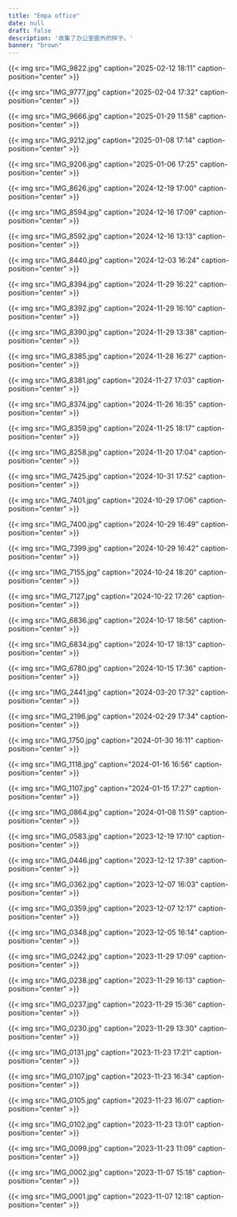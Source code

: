 ```yaml
---
title: "Empa office"
date: null
draft: false
description: '收集了办公室窗外的样子。'
banner: "brown"
---
```

{{< img src="IMG_9822.jpg" caption="2025-02-12 18:11" caption-position="center" >}}

{{< img src="IMG_9777.jpg" caption="2025-02-04 17:32" caption-position="center" >}}

{{< img src="IMG_9666.jpg" caption="2025-01-29 11:58" caption-position="center" >}}

{{< img src="IMG_9212.jpg" caption="2025-01-08 17:14" caption-position="center" >}}

{{< img src="IMG_9206.jpg" caption="2025-01-06 17:25" caption-position="center" >}}

{{< img src="IMG_8626.jpg" caption="2024-12-19 17:00" caption-position="center" >}}

{{< img src="IMG_8594.jpg" caption="2024-12-16 17:09" caption-position="center" >}}

{{< img src="IMG_8592.jpg" caption="2024-12-16 13:13" caption-position="center" >}}

{{< img src="IMG_8440.jpg" caption="2024-12-03 16:24" caption-position="center" >}}

{{< img src="IMG_8394.jpg" caption="2024-11-29 16:22" caption-position="center" >}}

{{< img src="IMG_8392.jpg" caption="2024-11-29 16:10" caption-position="center" >}}

{{< img src="IMG_8390.jpg" caption="2024-11-29 13:38" caption-position="center" >}}

{{< img src="IMG_8385.jpg" caption="2024-11-28 16:27" caption-position="center" >}}

{{< img src="IMG_8381.jpg" caption="2024-11-27 17:03" caption-position="center" >}}

{{< img src="IMG_8374.jpg" caption="2024-11-26 16:35" caption-position="center" >}}

{{< img src="IMG_8359.jpg" caption="2024-11-25 18:17" caption-position="center" >}}

{{< img src="IMG_8258.jpg" caption="2024-11-20 17:04" caption-position="center" >}}

{{< img src="IMG_7425.jpg" caption="2024-10-31 17:52" caption-position="center" >}}

{{< img src="IMG_7401.jpg" caption="2024-10-29 17:06" caption-position="center" >}}

{{< img src="IMG_7400.jpg" caption="2024-10-29 16:49" caption-position="center" >}}

{{< img src="IMG_7399.jpg" caption="2024-10-29 16:42" caption-position="center" >}}

{{< img src="IMG_7155.jpg" caption="2024-10-24 18:20" caption-position="center" >}}

{{< img src="IMG_7127.jpg" caption="2024-10-22 17:26" caption-position="center" >}}

{{< img src="IMG_6836.jpg" caption="2024-10-17 18:56" caption-position="center" >}}

{{< img src="IMG_6834.jpg" caption="2024-10-17 18:13" caption-position="center" >}}

{{< img src="IMG_6780.jpg" caption="2024-10-15 17:36" caption-position="center" >}}

{{< img src="IMG_2441.jpg" caption="2024-03-20 17:32" caption-position="center" >}}

{{< img src="IMG_2196.jpg" caption="2024-02-29 17:34" caption-position="center" >}}

{{< img src="IMG_1750.jpg" caption="2024-01-30 16:11" caption-position="center" >}}

{{< img src="IMG_1118.jpg" caption="2024-01-16 16:56" caption-position="center" >}}

{{< img src="IMG_1107.jpg" caption="2024-01-15 17:27" caption-position="center" >}}

{{< img src="IMG_0864.jpg" caption="2024-01-08 11:59" caption-position="center" >}}

{{< img src="IMG_0583.jpg" caption="2023-12-19 17:10" caption-position="center" >}}

{{< img src="IMG_0446.jpg" caption="2023-12-12 17:39" caption-position="center" >}}

{{< img src="IMG_0362.jpg" caption="2023-12-07 16:03" caption-position="center" >}}

{{< img src="IMG_0359.jpg" caption="2023-12-07 12:17" caption-position="center" >}}

{{< img src="IMG_0348.jpg" caption="2023-12-05 16:14" caption-position="center" >}}

{{< img src="IMG_0242.jpg" caption="2023-11-29 17:09" caption-position="center" >}}

{{< img src="IMG_0238.jpg" caption="2023-11-29 16:13" caption-position="center" >}}

{{< img src="IMG_0237.jpg" caption="2023-11-29 15:36" caption-position="center" >}}

{{< img src="IMG_0230.jpg" caption="2023-11-29 13:30" caption-position="center" >}}

{{< img src="IMG_0131.jpg" caption="2023-11-23 17:21" caption-position="center" >}}

{{< img src="IMG_0107.jpg" caption="2023-11-23 16:34" caption-position="center" >}}

{{< img src="IMG_0105.jpg" caption="2023-11-23 16:07" caption-position="center" >}}

{{< img src="IMG_0102.jpg" caption="2023-11-23 13:01" caption-position="center" >}}

{{< img src="IMG_0099.jpg" caption="2023-11-23 11:09" caption-position="center" >}}

{{< img src="IMG_0002.jpg" caption="2023-11-07 15:18" caption-position="center" >}}

{{< img src="IMG_0001.jpg" caption="2023-11-07 12:18" caption-position="center" >}}